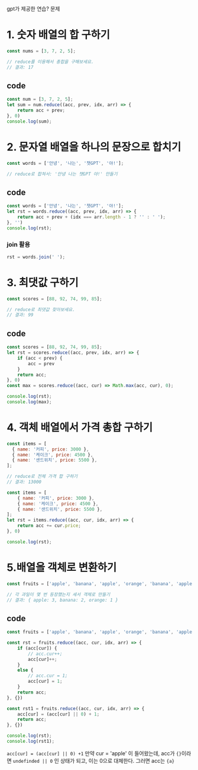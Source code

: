 gpt가 제공한 연습? 문제
# 1. 숫자 배열의 합 구하기
```js
const nums = [3, 7, 2, 5];

// reduce를 이용해서 총합을 구해보세요.
// 결과: 17

```

## code
```js
const num = [3, 7, 2, 5];
let sum = num.reduce((acc, prev, idx, arr) => {
    return acc + prev;
}, 0)
console.log(sum);
```

# 2. 문자열 배열을 하나의 문장으로 합치기
```js
const words = ['안녕', '나는', '챗GPT', '야!'];

// reduce로 합쳐서: '안녕 나는 챗GPT 야!' 만들기
```

## code
```js
const words = ['안녕', '나는', '챗GPT', '야!'];
let rst = words.reduce((acc, prev, idx, arr) => {
    return acc + prev + (idx === arr.length - 1 ? '' : ' ');
}, '')
console.log(rst);
```

### join 활용
```js
rst = words.join(' ');
```

# 3. 최댓값 구하기
```js
const scores = [88, 92, 74, 99, 85];

// reduce로 최댓값 찾아보세요.
// 결과: 99
```

## code
```js
const scores = [88, 92, 74, 99, 85];
let rst = scores.reduce((acc, prev, idx, arr) => {
    if (acc < prev) {
        acc = prev
    }
    return acc;
}, 0)
const max = scores.reduce((acc, cur) => Math.max(acc, cur), 0);

console.log(rst);
console.log(max);
```
# 4. 객체 배열에서 가격 총합 구하기
```js
const items = [
  { name: '커피', price: 3000 },
  { name: '케이크', price: 4500 },
  { name: '샌드위치', price: 5500 },
];

// reduce로 전체 가격 합 구하기
// 결과: 13000
```

```js
const items = [
    { name: '커피', price: 3000 },
    { name: '케이크', price: 4500 },
    { name: '샌드위치', price: 5500 },
];
let rst = items.reduce((acc, cur, idx, arr) => {
    return acc += cur.price;
}, 0)

console.log(rst);
```
# 5.배열을 객체로 변환하기
```js
const fruits = ['apple', 'banana', 'apple', 'orange', 'banana', 'apple'];

// 각 과일이 몇 번 등장했는지 세서 객체로 만들기
// 결과: { apple: 3, banana: 2, orange: 1 }
```
## code
```js
const fruits = ['apple', 'banana', 'apple', 'orange', 'banana', 'apple'];

const rst = fruits.reduce((acc, cur, idx, arr) => {
    if (acc[cur]) {
        // acc.cur++;
        acc[cur]++;
    }
    else {
        // acc.cur = 1;
        acc[cur] = 1;
    }
    return acc;
}, {})

const rst1 = fruits.reduce((acc, cur, idx, arr) => {
    acc[cur] = (acc[cur] || 0) + 1;
    return acc;
}, {})

console.log(rst);
console.log(rst1);
```

`acc[cur] = (acc[cur] || 0) +1`
만약 cur = 'apple' 이 들어왔는데, acc가 `{}`이라면
`undefinded || 0` 인 상태가 되고, 이는 0으로 대체한다.
그러면 acc는 `{a}`